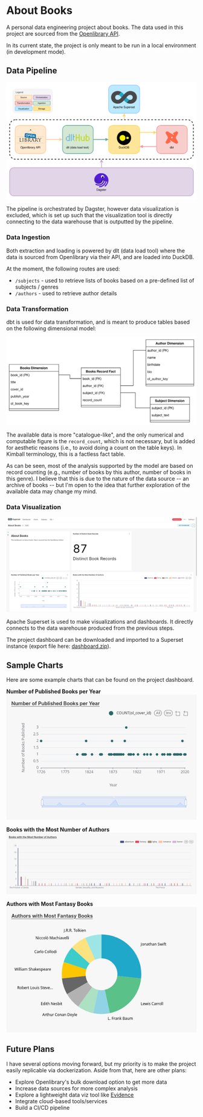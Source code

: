 # About Books

A personal data engineering project about books. The data used in this project are sourced from the [Openlibrary API](https://openlibrary.org/developers/api).

In its current state, the project is only meant to be run in a local environment (in development mode).

## Data Pipeline

![Data Pipeline](docs/images/data_pipeline.svg)

The pipeline is orchestrated by Dagster, however data visualization is excluded, which is set up such that the visualization tool is directly connecting to the data warehouse that is outputted by the pipeline.

### Data Ingestion

Both extraction and loading is powered by dlt (data load tool) where the data is sourced from Openlibrary via their API, and are loaded into DuckDB.

At the moment, the following routes are used:

- `/subjects` - used to retrieve lists of books based on a pre-defined list of subjects / genres
- `/authors` - used to retrieve author details

### Data Transformation

dbt is used for data transformation, and is meant to produce tables based on the following dimensional model:

![Dimensional Model](docs/images/dimensional_model.svg)

The available data is more "catalogue-like", and the only numerical and computable figure is the `record_count`, which is not necessary, but is added for aesthetic reasons (i.e., to avoid doing a count on the table keys). In Kimball terminology, this is a factless fact table.

As can be seen, most of the analysis supported by the model are based on record counting (e.g., number of books by this author, number of books in this genre). I believe that this is due to the nature of the data source -- an archive of books -- but I'm open to the idea that further exploration of the available data may change my mind.

### Data Visualization

![Superset Dashboard Example](docs/images/superset_dashboard.png)

Apache Superset is used to make visualizations and dashboards. It directly connects to the data warehouse produced from the previous steps.

The project dashboard can be downloaded and imported to a Superset instance (export file here: [dashboard.zip](superset/dashboard.zip)).

## Sample Charts

Here are some example charts that can be found on the project dashboard.

**Number of Published Books per Year**
![Number of Published Books per Year](docs/images/chart_1_published_books.jpg)

**Books with the Most Number of Authors**
![Author Count per Book](docs/images/chart_2_author_count.jpg)

**Authors with Most Fantasy Books**
![Number of Books for Fantasy Authors](docs/images/chart_3_authors_fantasy.jpg)

## Future Plans

I have several options moving forward, but my priority is to make the project easily replicable via dockerization. Aside from that, here are other plans:

- Explore Openlibrary's bulk download option to get more data
- Increase data sources for more complex analysis
- Explore a lightweight data viz tool like [Evidence](https://evidence.dev/)
- Integrate cloud-based tools/services
- Build a CI/CD pipeline
